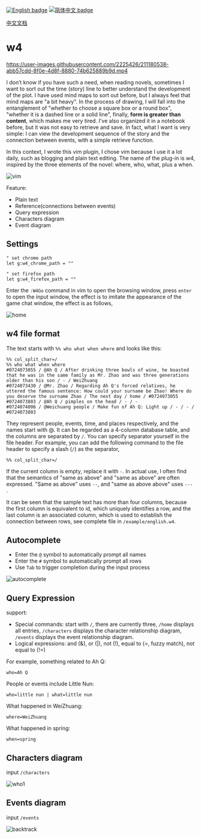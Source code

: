 [![English badge](https://img.shields.io/badge/%E8%8B%B1%E6%96%87-English-blue)](./README.md)
[![简体中文 badge](https://img.shields.io/badge/%E7%AE%80%E4%BD%93%E4%B8%AD%E6%96%87-Simplified%20Chinese-blue)](./README_CN.md)

[中文文档](./README_CN.md)

# w4

https://user-images.githubusercontent.com/2225426/211180538-abb57cdd-8f0e-4d8f-8880-74b625889b9d.mp4

I don’t know if you have such a need, when reading novels, sometimes I want to sort out the time (story) line to better understand the development of the plot. I have used mind maps to sort out before, but I always feel that mind maps are "a bit heavy". In the process of drawing, I will fall into the entanglement of "whether to choose a square box or a round box", "whether it is a dashed line or a solid line", finally, **form is greater than content**, which makes me very tired. I've also organized it in a notebook before, but it was not easy to retrieve and save. In fact, what I want is very simple: I can view the development sequence of the story and the connection between events, with a simple retrieve function.

In this context, I wrote this vim plugin, I chose vim because I use it a lot daily, such as blogging and plain text editing. The name of the plug-in is w4, inspired by the three elements of the novel: where, who, what, plus a when.

![vim](assets/vim_en.png)

Feature:

- Plain text
- Reference(connections between events)
- Query expression
- Characters diagram
- Event diagram

## Settings

```
" set chrome path
let g:w4_chrome_path = ""

" set firefox path
let g:w4_firefox_path = ""
```

Enter the `:W4Go` command in vim to open the browsing window, press `enter` to open the input window, the effect is to imitate the appearance of the game chat window, the effect is as follows,

![home](assets/logic_en.png)

## w4 file format

The text starts with `%% who what when where` and looks like this:

```
%% col_split_char=/
%% who what when where
#0724073055 / @Ah Q / After drinking three bowls of wine, he boasted that he was in the same family as Mr. Zhao and was three generations older than his son / - / WeiZhuang
#0724073430 / @Mr. Zhao / Regarding Ah Q's forced relatives, he uttered the famous sentence: How could your surname be Zhao! Where do you deserve the surname Zhao / The next day / home / #0724073055
#0724073803 / @Ah Q / pimples on the head / - / -
#0724074006 / @Weichuang people / Make fun of Ah Q: Light up / - / - / #0724073803
```

They represent people, events, time, and places respectively, and the names start with @. It can be regarded as a 4-column database table, and the columns are separated by `/`. You can specify separator yourself in the file header. For example, you can add the following command to the file header to specify a slash (`/`) as the separator,

```
%% col_split_char=/
```

If the current column is empty, replace it with `-`. In actual use, I often find that the semantics of "same as above" and "same as above" are often expressed. "Same as above" uses `--`, and "same as above above" uses `---` .

It can be seen that the sample text has more than four columns, because the first column is equivalent to id, which uniquely identifies a row, and the last column is an associated column, which is used to establish the connection between rows, see complete file in `/example/english.w4`.

## Autocomplete

- Enter the `@` symbol to automatically prompt all names
- Enter the `#` symbol to automatically prompt all rows
- Use `Tab` to trigger completion during the input process

![autocomplete](assets/autocmp_en.png)

## Query Expression

support:
- Special commands: start with `/`, there are currently three, `/home` displays all entries, `/characters` displays the character relationship diagram, `/events` displays the event relationship diagram.
- Logical expressions: and (&), or (|), not (!), equal to (=, fuzzy match), not equal to (!=)

For example, something related to Ah Q:

```
who=Ah Q
```

People or events include Little Nun:

```
who=little nun | what=little nun
```

What happened in WeiZhuang:

```
where=WeiZhuang
```

What happened in spring:

```
when=spring
```

## Characters diagram

input `/characters`

![who1](assets/who1_en.png)

## Events diagram

input `/events`

![backtrack](assets/backtrack1_en.png)
